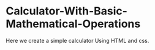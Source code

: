 # Calculator-With-Basic-Mathematical-Operations

Here we create a simple calculator Using HTML and css.
